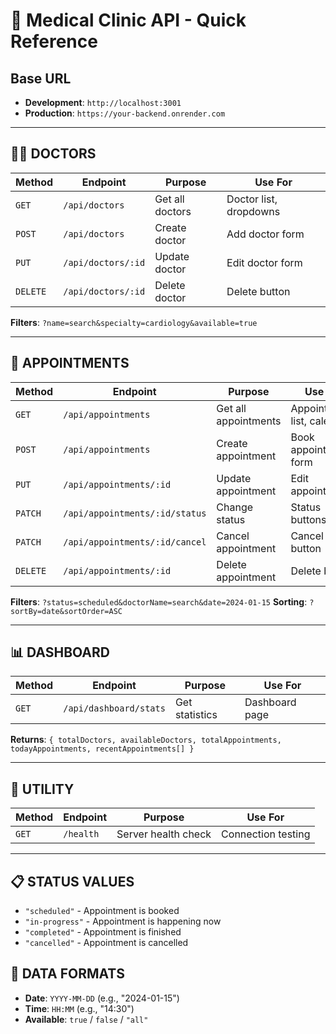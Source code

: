 # 🏥 Medical Clinic API - Quick Reference

## Base URL

- **Development**: `http://localhost:3001`
- **Production**: `https://your-backend.onrender.com`

---

## 👨‍⚕️ DOCTORS

| Method   | Endpoint           | Purpose         | Use For                |
| -------- | ------------------ | --------------- | ---------------------- |
| `GET`    | `/api/doctors`     | Get all doctors | Doctor list, dropdowns |
| `POST`   | `/api/doctors`     | Create doctor   | Add doctor form        |
| `PUT`    | `/api/doctors/:id` | Update doctor   | Edit doctor form       |
| `DELETE` | `/api/doctors/:id` | Delete doctor   | Delete button          |

**Filters**: `?name=search&specialty=cardiology&available=true`

---

## 📅 APPOINTMENTS

| Method   | Endpoint                       | Purpose              | Use For                     |
| -------- | ------------------------------ | -------------------- | --------------------------- |
| `GET`    | `/api/appointments`            | Get all appointments | Appointments list, calendar |
| `POST`   | `/api/appointments`            | Create appointment   | Book appointment form       |
| `PUT`    | `/api/appointments/:id`        | Update appointment   | Edit appointment            |
| `PATCH`  | `/api/appointments/:id/status` | Change status        | Status buttons              |
| `PATCH`  | `/api/appointments/:id/cancel` | Cancel appointment   | Cancel button               |
| `DELETE` | `/api/appointments/:id`        | Delete appointment   | Delete button               |

**Filters**: `?status=scheduled&doctorName=search&date=2024-01-15`
**Sorting**: `?sortBy=date&sortOrder=ASC`

---

## 📊 DASHBOARD

| Method | Endpoint               | Purpose        | Use For        |
| ------ | ---------------------- | -------------- | -------------- |
| `GET`  | `/api/dashboard/stats` | Get statistics | Dashboard page |

**Returns**: `{ totalDoctors, availableDoctors, totalAppointments, todayAppointments, recentAppointments[] }`

---

## 🔧 UTILITY

| Method | Endpoint  | Purpose             | Use For            |
| ------ | --------- | ------------------- | ------------------ |
| `GET`  | `/health` | Server health check | Connection testing |

---

## 📋 STATUS VALUES

- `"scheduled"` - Appointment is booked
- `"in-progress"` - Appointment is happening now
- `"completed"` - Appointment is finished
- `"cancelled"` - Appointment is cancelled

## 📅 DATA FORMATS

- **Date**: `YYYY-MM-DD` (e.g., "2024-01-15")
- **Time**: `HH:MM` (e.g., "14:30")
- **Available**: `true` / `false` / `"all"`
